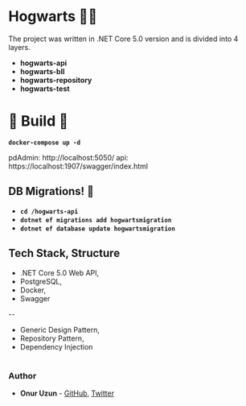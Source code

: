 # Hogwarts 🧙‍♂️

The project was written in .NET Core 5.0 version and is divided into 4 layers.

- **hogwarts-api**
- **hogwarts-bll**
- **hogwarts-repository**
- **hogwarts-test**

# 🎉 Build 🎉

**`docker-compose up -d`**

pdAdmin: http://localhost:5050/
api: https://localhost:1907/swagger/index.html

## DB Migrations! 👀

- **`cd /hogwarts-api`**
- **`dotnet ef migrations add hogwartsmigration`**
- **`dotnet ef database update hogwartsmigration`**

## Tech Stack, Structure

- .NET Core 5.0 Web API,
- PostgreSQL,
- Docker,
- Swagger

--

- Generic Design Pattern,
- Repository Pattern,
- Dependency Injection

#

### Author

- **Onur Uzun** - [GitHub](https://github.com/onuruzun), [Twitter](https://twitter.com/onuriart)
